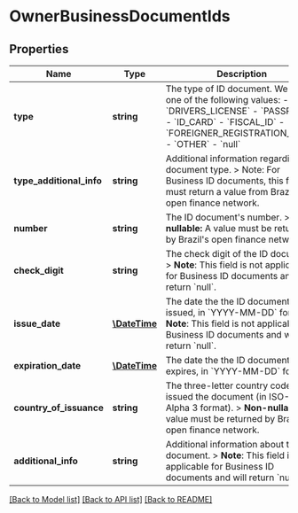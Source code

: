 # OwnerBusinessDocumentIds

## Properties
Name | Type | Description | Notes
------------ | ------------- | ------------- | -------------
**type** | **string** | The type of ID document. We return one of the following values:    - &#x60;DRIVERS_LICENSE&#x60;   - &#x60;PASSPORT&#x60;   - &#x60;ID_CARD&#x60;   - &#x60;FISCAL_ID&#x60;   - &#x60;FOREIGNER_REGISTRATION_CARD&#x60;   - &#x60;OTHER&#x60;   - &#x60;null&#x60; | 
**type_additional_info** | **string** | Additional information regarding the document type.  &gt; Note: For Business ID documents, this field must return a value from Brazil&#x27;s open finance network. | 
**number** | **string** | The ID document&#x27;s number.  &gt; **Non-nullable:** A value must be returned by Brazil&#x27;s open finance network. | 
**check_digit** | **string** | The check digit of the ID document.  &gt; **Note**: This field is not applicable for Business ID documents and will return &#x60;null&#x60;. | 
**issue_date** | [**\DateTime**](\DateTime.md) | The date the the ID document was issued, in &#x60;YYYY-MM-DD&#x60; format.  &gt; **Note**: This field is not applicable for Business ID documents and will return &#x60;null&#x60;. | 
**expiration_date** | [**\DateTime**](\DateTime.md) | The date the the ID document expires, in &#x60;YYYY-MM-DD&#x60; format. | 
**country_of_issuance** | **string** | The three-letter country code that issued the document (in ISO-3166 Alpha 3 format).  &gt; **Non-nullable:** A value must be returned by Brazil&#x27;s open finance network. | 
**additional_info** | **string** | Additional information about the ID document.  &gt; **Note**: This field is not applicable for Business ID documents and will return &#x60;null&#x60;. | 

[[Back to Model list]](../../README.md#documentation-for-models) [[Back to API list]](../../README.md#documentation-for-api-endpoints) [[Back to README]](../../README.md)

